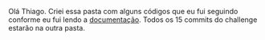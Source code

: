 Olá Thiago. Criei essa pasta com alguns códigos que eu fui seguindo conforme eu fui lendo  a <a href=" https://guides.emberjs.com/v2.14.0/">documentação</a>.
Todos os 15 commits do challenge estarão na outra pasta.
